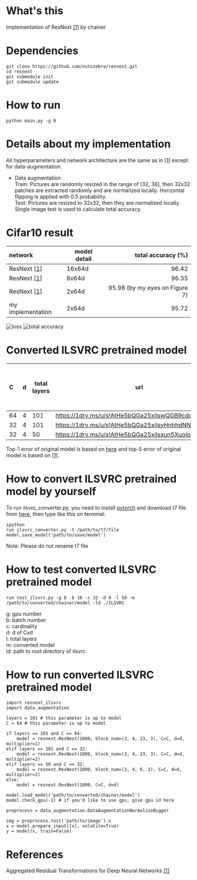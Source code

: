 # What's this
Implementation of ResNext [[1]][Paper] by chainer  

# Dependencies

    git clone https://github.com/nutszebra/resnext.git
    cd resnext
    git submodule init
    git submodule update

# How to run
    python main.py -g 0

# Details about my implementation
All hyperparameters and network architecture are the same as in [[1]][Paper] except for data-augmentation.  
* Data augmentation  
Train: Pictures are randomly resized in the range of [32, 36], then 32x32 patches are extracted randomly and are normalized locally. Horizontal flipping is applied with 0.5 probability.  
Test: Pictures are resized to 32x32, then they are normalized locally. Single image test is used to calculate total accuracy.  

# Cifar10 result
| network               | model detail | total accuracy (%)                          |
|:----------------------|--------------|--------------------------------------------:|
| ResNext [[1]][Paper]  | 16x64d       |96.42                                        |
| ResNext [[1]][Paper]  | 8x64d        |96.35                                        |
| ResNext [[1]][Paper]  | 2x64d        |95.98 (by my eyes on Figure 7)               |
| my implementation     | 2x64d        |95.72                                        |

<img src="https://github.com/nutszebra/resnext/blob/master/loss.jpg" alt="loss" title="loss">
<img src="https://github.com/nutszebra/resnext/blob/master/accuracy.jpg" alt="total accuracy" title="total accuracy">


# Converted ILSVRC pretrained model
| C  | d | total layers | url | original model: ILSVRC top-1 error (%)| original model: ILSVRC top-5 error (%) | converted model: ILSVRC top-1 error (%)| converted model: ILSCRC top-5 error (%)|
|:---|---|--------------|-----|---------------------------------------|----------------------------------------|------------------------------------------|-----------------------------------------:|
| 64 | 4 | 101 | https://1drv.ms/u/s!AtHe5bQGa25xiIswQGB9cdcHWDUhNA  | 20.4 | 5.3 |21.4 | 5.86 |
| 32 | 4 | 101 | https://1drv.ms/u/s!AtHe5bQGa25xiIsyHnhhdNNcugAqLA  | 21.2 | 5.7 |22.3 | 6.24 |
| 32 | 4 | 50  | https://1drv.ms/u/s!AtHe5bQGa25xiIsxun5XuoIpd_bFjg  | 22.2 | 6.6 | 23.4 | 6.96 |

Top-1 error of original model is based on [here](https://github.com/facebookresearch/ResNeXt) and top-5 error of original model is based on [[1]][Paper].


# How to convert ILSVRC pretrained model by yourself
To run ilsvrc_converter.py, you need to install [pytorch](http://pytorch.org/) and download t7 file from [here](https://github.com/facebookresearch/ResNeXt), then type like this on terminal:

    ipython
    run ilsvrc_converter.py -t /path/to/t7/file
    model.save_model('path/to/save/model')

Note: Please do not rename t7 file

# How to test converted ILSVRC pretrained model

    run test_ilsvrc.py -g 0 -b 16 -c 32 -d 4 -l 50 -m /path/to/converted/chainer/model -ld ./ILSVRC

g: gpu number  
b: batch number  
c: cardinality  
d: d of Cxd  
l: total layers  
m: converted model  
ld: path to root directory of ilsvrc  

# How to run converted ILSVRC pretrained model

    import resnext_ilsvrc
    import data_augmentation
    
    layers = 101 # this parameter is up to model
    C = 64 # this parameter is up to model
    
    if layers == 101 and C == 64:
        model = resnext.ResNext(1000, block_num=(3, 4, 23, 3), C=C, d=d, multiplier=1)
    elif layers == 101 and C == 32:
        model = resnext.ResNext(1000, block_num=(3, 4, 23, 3), C=C, d=d, multiplier=2)
    elif layers == 50 and C == 32:
        model = resnext.ResNext(1000, block_num=(3, 4, 6, 3), C=C, d=d, multiplier=2)
    else:
        model = resnext.ResNext(1000, C=C, d=d)
    
    model.load_model('path/to/converted/chainer/model')
    model.check_gpu(-1) # if you'd like to use gpu, give gpu id here
    
    preprocess = data_augmentation.DataAugmentationNormalizeBigger
    
    img = preprocess.test('path/to/image').x
    x = model.prepare_input([x], volatile=True)
    y = model(x, train=False)
 
# References
Aggregated Residual Transformations for Deep Neural Networks [[1]][Paper]



[paper]: https://arxiv.org/abs/1611.05431 "Paper"
